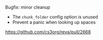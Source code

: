 Bugfix: minor cleanup

  - The `chunk_folder` config option is unused
  - Prevent a panic when looking up spaces

https://github.com/cs3org/reva/pull/2668
